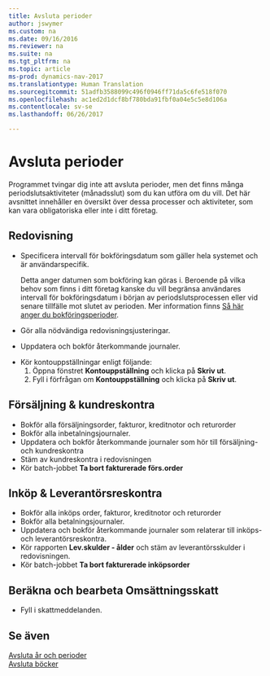 ```yaml
---
title: Avsluta perioder
author: jswymer
ms.custom: na
ms.date: 09/16/2016
ms.reviewer: na
ms.suite: na
ms.tgt_pltfrm: na
ms.topic: article
ms-prod: dynamics-nav-2017
ms.translationtype: Human Translation
ms.sourcegitcommit: 51adfb3588099c496f0946ff71da5c6fe518f070
ms.openlocfilehash: ac1ed2d1dcf8bf780bda91fbf0a04e5c5e8d106a
ms.contentlocale: sv-se
ms.lasthandoff: 06/26/2017

---
```

# <a name="close-periods"></a>Avsluta perioder
Programmet tvingar dig inte att avsluta perioder, men det finns många periodslutsaktiviteter (månadsslut) som du kan utföra om du vill. Det här avsnittet innehåller en översikt över dessa processer och aktiviteter, som kan vara obligatoriska eller inte i ditt företag.

## <a name="general-ledger"></a>Redovisning
* Specificera intervall för bokföringsdatum som gäller hela systemet och är användarspecifik.

    Detta anger datumen som bokföring kan göras i. Beroende på vilka behov som finns i ditt företag kanske du vill begränsa användares intervall för bokföringsdatum i början av periodslutsprocessen eller vid senare tillfälle mot slutet av perioden. Mer information finns [Så här anger du bokföringsperioder](finance-setup-how-specify-posting-periods.md).
* Gör alla nödvändiga redovisningsjusteringar.
* Uppdatera och bokför återkommande journaler.
<!--* Process Consolidations-->
* Kör kontouppställningar enligt följande:
  1. Öppna fönstret **Kontouppställning** och klicka på **Skriv ut**.
  2. Fyll i förfrågan om **Kontouppställning** och klicka på **Skriv ut**.

## <a name="sales--receivables"></a>Försäljning & kundreskontra
* Bokför alla försäljningsorder, fakturor, kreditnotor och returorder
* Bokför alla inbetalningsjournaler.
* Uppdatera och bokför återkommande journaler som hör till försäljning- och kundreskontra
* Stäm av kundreskontra i redovisningen
* Kör batch-jobbet **Ta bort fakturerade förs.order**

## <a name="purchases--payables"></a>Inköp & Leverantörsreskontra
* Bokför alla inköps order, fakturor, kreditnotor och returorder
* Bokför alla betalningsjournaler.
* Uppdatera och bokför återkommande journaler som relaterar till inköps- och leverantörsreskontra.
* Kör rapporten **Lev.skulder - ålder** och stäm av leverantörsskulder i redovisningen.
* Kör batch-jobbet **Ta bort fakturerade inköpsorder**

<!-- ### Fixed Assets
* Post all maintenance costs have been posted through the fixed asset journals or invoices.
* Post adjustments.
* Post appreciation.
* Post depreciation.
* Update and post the recurring fixed asset journal.-->

<!--### Intercompany
* Process Intercompany Postings.-->

## <a name="calculate-and-process-sales-tax"></a>Beräkna och bearbeta Omsättningsskatt
*  Fyll i skattmeddelanden.

## <a name="see-also"></a>Se även
[Avsluta år och perioder](year-close-years-periods.md)  
[Avsluta böcker](year-close-books.md)


